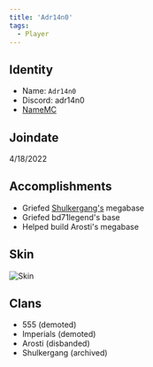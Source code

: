 ```yaml
---
title: 'Adr14n0'
tags:
  - Player
---
```


## Identity
* Name: `Adr14n0`
* Discord: adr14n0
* [NameMC](https://namemc.com/profile/Adr14n0.2)

## Joindate
4/18/2022

## Accomplishments
* Griefed [Shulkergang's](../Groups/shulkergang.md) megabase
* Griefed bd71legend's base
* Helped build Arosti's megabase

## Skin
![Skin](https://s.namemc.com/3d/skin/body.png?id=4de71d4d8c9a2de5&model=classic&theta=30&phi=21&time=90&width=100&height=200)

## Clans
* 555 (demoted)
* Imperials (demoted)
* Arosti (disbanded)
* Shulkergang (archived)